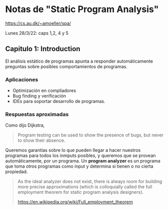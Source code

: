 # Notas de "Static Program Analysis"

https://cs.au.dk/~amoeller/spa/

Lunes 28/3/22: caps 1,2, 4 y 5

## Capitulo 1: Introduction

El análisis estático de programas apunta a responder automáticamente preguntas
sobre posibles comportamientos de programas.

### Aplicaciones

- Optimización en compliadores
- Bug finding y verificación
- IDEs para soportar desarrollo de programas.

### Respuestas aproximadas

Como dijo Dijkstra,

> Program testing can be used to show the presence of bugs, but never to show
> their absence.

Queremos garantías sobre lo que pueden llegar a hacer nuestros programas para
todos los inmputs posibles, y queremos que se provean automáticamente, por un
programa. Un **program analyzer** es un programa que toma otros programas como
input y determina si tienen o no cierta propiedad.

> As the ideal analyzer does not exist, there is always room for building more
> precise approximations (which is colloquially called the full employment
> theorem for static program analysis designers).
>
> https://en.wikipedia.org/wiki/Full_employment_theorem